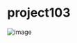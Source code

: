 # project103
![image](https://github.com/NikkiDev7/project103/assets/110950907/2a4a8ec1-1e83-46ab-b3d7-a7f6033b70c2)
